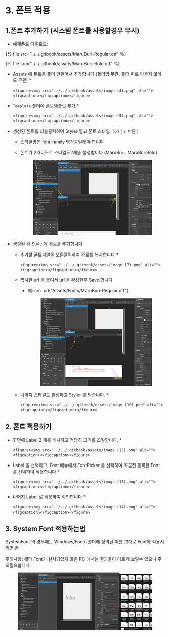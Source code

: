 # 3. 폰트 적용

## 1.폰트 추가하기 (시스템 폰트를  사용할경우 무시)

* 예제폰트 다운로드:

{% file src="../../.gitbook/assets/MaruBuri-Regular.otf" %}

{% file src="../../.gitbook/assets/MaruBuri-Bold.otf" %}

* Assets 에 폰트용 폴더 만들어서 추가합니다 (폴더명 무관.  폴더 따로 만들지 않아도 무관)
  *

      <figure><img src="../../.gitbook/assets/image (4).png" alt=""><figcaption></figcaption></figure>


* `Template` 폴더에 폰트템플릿 추가&#x20;
  *

      <figure><img src="../../.gitbook/assets/image (5).png" alt=""><figcaption></figcaption></figure>



* 생성된 폰트를 더블클릭하여 Styler 열고 폰트 스타일 추가 ( + 버튼  )
  * 스타일명은 font-family 명과동일해야 합니다
  *   폰트가 2개이므로 스타일도2개를 생성합니다 (MaruBuri, MaruBuriBold)

      <figure><img src="../../.gitbook/assets/image (6).png" alt=""><figcaption></figcaption></figure>


* 생성된 각 Style 에 경로를 추가합니다
  * 추가할 폰트파일을 오른클릭하여 경로를 복사합니다
    *

        <figure><img src="../../.gitbook/assets/image (7).png" alt=""><figcaption></figcaption></figure>


  * 복사한 url 을 붙여서 url 을 완성한후 Save 합니다
    *   예:   src :url("Assets/Fonts/MaruBuri-Regular.otf");

        <figure><img src="../../.gitbook/assets/image (11).png" alt=""><figcaption></figcaption></figure>
  * 나머지 스타일도 완성하고 Styler 를 닫습니다.
    *

        <figure><img src="../../.gitbook/assets/image (10).png" alt=""><figcaption></figcaption></figure>



## 2. 폰트 적용하기

* 화면에 Label 2 개를 배치하고 적당히 크기를 조절합니다.
  *

      <figure><img src="../../.gitbook/assets/image (12).png" alt=""><figcaption></figcaption></figure>


* Label 을 선택하고, Font 메뉴에서 FontPicker 를 선택하여 조금전 등록한 Font 를 선택하여 적용합니다
  *

      <figure><img src="../../.gitbook/assets/image (13).png" alt=""><figcaption></figcaption></figure>


* 나머지 Label 로 적용하여 확인합니다
  *

      <figure><img src="../../.gitbook/assets/image (14).png" alt=""><figcaption></figcaption></figure>



## 3. System Font 적용하는법

SystemFont 의 경우에는 Windows/Fonts 폴더에 정의된 이름 그대로 Font에 적용시키면 끝

주의사항: 해당 Font가 설치되있지  않은 PC 에서는 결과물이 다르게 보일수 있으니 주의필요합니다

<figure><img src="../../.gitbook/assets/image (15).png" alt=""><figcaption></figcaption></figure>



